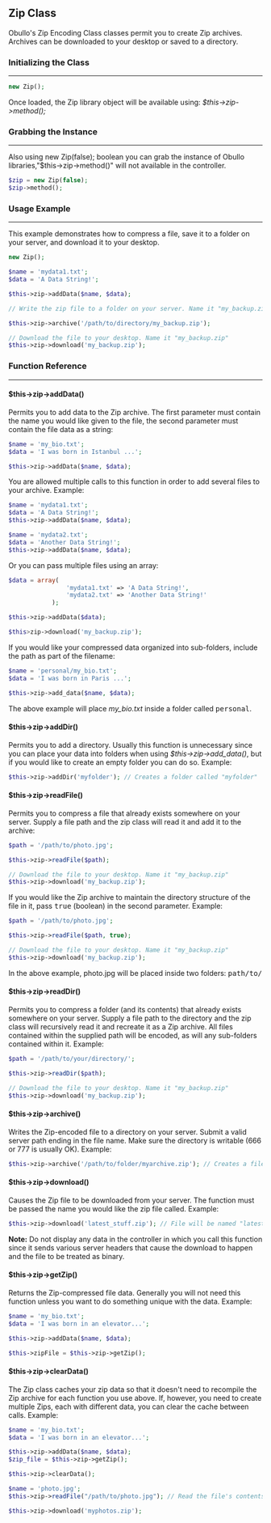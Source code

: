 ## Zip Class

Obullo's Zip Encoding Class classes permit you to create Zip archives. Archives can be downloaded to your desktop or saved to a directory.

### Initializing the Class

------

```php
new Zip();
```

Once loaded, the Zip library object will be available using: <dfn>$this->zip->method();</dfn>

### Grabbing the Instance

------

Also using new Zip(false); boolean you can grab the instance of Obullo libraries,"$this->zip->method()" will not available in the controller.

```php
$zip = new Zip(false);
$zip->method();
```

### Usage Example

------

This example demonstrates how to compress a file, save it to a folder on your server, and download it to your desktop.

```php
new Zip();

$name = 'mydata1.txt';
$data = 'A Data String!';

$this->zip->addData($name, $data);

// Write the zip file to a folder on your server. Name it "my_backup.zip"

$this->zip->archive('/path/to/directory/my_backup.zip');

// Download the file to your desktop. Name it "my_backup.zip" 
$this->zip->download('my_backup.zip'); 
```

### Function Reference

-------

#### $this->zip->addData()

Permits you to add data to the Zip archive. The first parameter must contain the name you would like given to the file, the second parameter must contain the file data as a string:

```php
$name = 'my_bio.txt';
$data = 'I was born in Istanbul ...';

$this->zip->addData($name, $data);
```

You are allowed multiple calls to this function in order to add several files to your archive. Example:

```php
$name = 'mydata1.txt';
$data = 'A Data String!';
$this->zip->addData($name, $data);

$name = 'mydata2.txt';
$data = 'Another Data String!';
$this->zip->addData($name, $data);
```

Or you can pass multiple files using an array:

```php
$data = array(
                'mydata1.txt' => 'A Data String!',
                'mydata2.txt' => 'Another Data String!'
            );

$this->zip->addData($data);

$this>zip->download('my_backup.zip'); 
```

If you would like your compressed data organized into sub-folders, include the path as part of the filename:

```php
$name = 'personal/my_bio.txt';
$data = 'I was born in Paris ...';

$this->zip->add_data($name, $data); 
```

The above example will place <dfn>my_bio.txt</dfn> inside a folder called <kbd>personal</kbd>.


#### $this->zip->addDir()

Permits you to add a directory. Usually this function is unnecessary since you can place your data into folders when using <dfn>$this->zip->add_data()</dfn>, but if you would like to create an empty folder you can do so. Example:

```php
$this->zip->addDir('myfolder'); // Creates a folder called "myfolder" 
```

#### $this->zip->readFile()

Permits you to compress a file that already exists somewhere on your server. Supply a file path and the zip class will read it and add it to the archive:

```php
$path = '/path/to/photo.jpg';

$this->zip->readFile($path);

// Download the file to your desktop. Name it "my_backup.zip"
$this->zip->download('my_backup.zip'); 
```

If you would like the Zip archive to maintain the directory structure of the file in it, pass <kbd>true</kbd> (boolean) in the second parameter. Example:

```php
$path = '/path/to/photo.jpg';

$this->zip->readFile($path, true);

// Download the file to your desktop. Name it "my_backup.zip"
$this->zip->download('my_backup.zip');
```

In the above example, photo.jpg will be placed inside two folders: <kbd>path/to/</kbd>

#### $this->zip->readDir()

Permits you to compress a folder (and its contents) that already exists somewhere on your server. Supply a file path to the directory and the zip class will recursively read it and recreate it as a Zip archive. All files contained within the supplied path will be encoded, as will any sub-folders contained within it. Example:

```php
$path = '/path/to/your/directory/';

$this->zip->readDir($path);

// Download the file to your desktop. Name it "my_backup.zip"
$this->zip->download('my_backup.zip'); 
```

#### $this->zip->archive()

Writes the Zip-encoded file to a directory on your server. Submit a valid server path ending in the file name. Make sure the directory is writable (666 or 777 is usually OK). Example:
```php
$this->zip->archive('/path/to/folder/myarchive.zip'); // Creates a file named myarchive.zip
```

#### $this->zip->download()

Causes the Zip file to be downloaded from your server. The function must be passed the name you would like the zip file called. Example:

```php
$this->zip->download('latest_stuff.zip'); // File will be named "latest_stuff.zip"
```

**Note:**  Do not display any data in the controller in which you call this function since it sends various server headers that cause the download to happen and the file to be treated as binary.

#### $this->zip->getZip()

Returns the Zip-compressed file data. Generally you will not need this function unless you want to do something unique with the data. Example:

```php
$name = 'my_bio.txt';
$data = 'I was born in an elevator...';

$this->zip->addData($name, $data);

$this->zipFile = $this->zip->getZip(); 
```

#### $this->zip->clearData()

The Zip class caches your zip data so that it doesn't need to recompile the Zip archive for each function you use above. If, however, you need to create multiple Zips, each with different data, you can clear the cache between calls. Example:

```php
$name = 'my_bio.txt';
$data = 'I was born in an elevator...';

$this->zip->addData($name, $data);
$zip_file = $this->zip->getZip();

$this->zip->clearData();

$name = 'photo.jpg';
$this->zip->readFile("/path/to/photo.jpg"); // Read the file's contents

$this->zip->download('myphotos.zip'); 
```